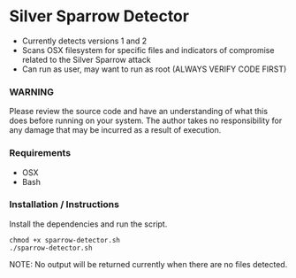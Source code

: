 # Silver Sparrow Detector
  - Currently detects versions 1 and 2
  - Scans OSX filesystem for specific files and indicators of compromise related to the Silver Sparrow attack
  - Can run as user, may want to run as root (ALWAYS VERIFY CODE FIRST)

### WARNING
Please review the source code and have an understanding of what this does before running on your system. The author takes no responsibility for any damage that may be incurred as a result of execution. 

### Requirements
* OSX
* Bash

### Installation / Instructions
Install the dependencies and run the script.
```
chmod +x sparrow-detector.sh
./sparrow-detector.sh
```
NOTE: No output will be returned currently when there are no files detected. 
